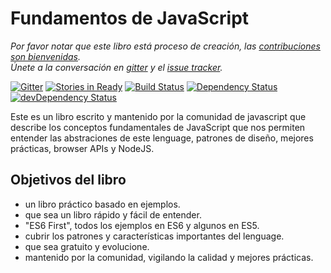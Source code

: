 # Fundamentos de JavaScript

_Por favor notar que este libro está proceso de creación, las [contribuciones son bienvenidas](https://github.com/CostaRicaJS/Fundamentos-de-JavaScript/blob/master/CONTRIBUTING.md).   
Únete a la conversación en [gitter](https://gitter.im/CostaRicaJS/Fundamentos-de-JavaScript) y el [issue tracker](https://github.com/CostaRicaJS/Fundamentos-de-JavaScript/issues)._

[![Gitter](https://badges.gitter.im/Join%20Chat.svg)](https://gitter.im/CostaRicaJS/Fundamentos-de-JavaScript?utm_source=badge&utm_medium=badge&utm_campaign=pr-badge)
[![Stories in Ready](https://badge.waffle.io/CostaRicaJS/Fundamentos-de-JavaScript.svg?label=ready&title=Ready)](http://waffle.io/CostaRicaJS/Fundamentos-de-JavaScript)
[![Build Status](https://secure.travis-ci.org/CostaRicaJS/Fundamentos-de-JavaScript.svg)](http://travis-ci.org/CostaRicaJS/Fundamentos-de-JavaScript)
[![Dependency Status](https://david-dm.org/CostaRicaJS/Fundamentos-de-JavaScript.svg)](https://david-dm.org/CostaRicaJS/Fundamentos-de-JavaScript)
[![devDependency Status](https://david-dm.org/CostaRicaJS/Fundamentos-de-JavaScript/dev-status.svg)](https://david-dm.org/CostaRicaJS/Fundamentos-de-JavaScript#info=devDependencies)



Este es un libro escrito y mantenido por la comunidad de javascript que describe los conceptos fundamentales de JavaScript que nos permiten entender las abstraciones de este lenguage, patrones de diseño, mejores prácticas, browser APIs y NodeJS.

## Objetivos del libro

- un libro práctico basado en ejemplos.
- que sea un libro rápido y fácil de entender.
- "ES6 First", todos los ejemplos en ES6 y algunos en ES5.
- cubrir los patrones y características importantes del lenguage.
- que sea gratuito y evolucione.
- mantenido por la comunidad, vigilando la calidad y mejores prácticas.
